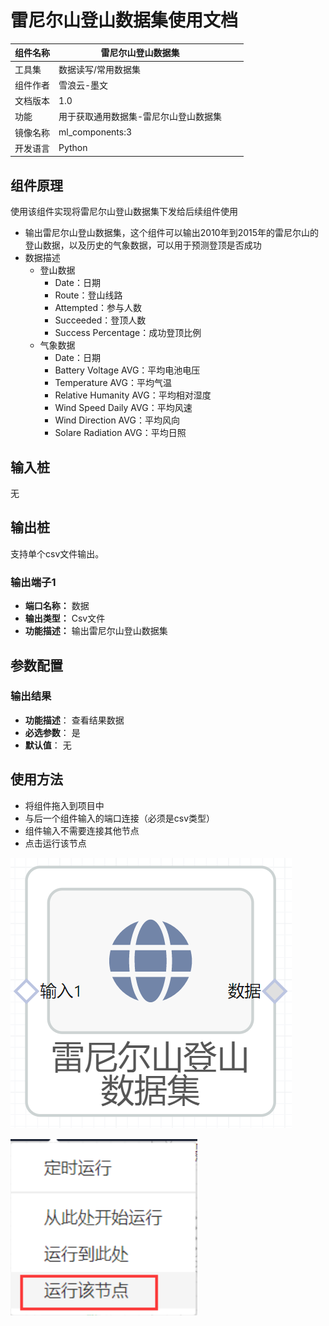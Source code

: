 # 雷尼尔山登山数据集使用文档
| 组件名称 |雷尼尔山登山数据集 |  |  |
| --- | --- | --- | --- |
| 工具集 | 数据读写/常用数据集 |  |  |
| 组件作者 | 雪浪云-墨文 |  |  |
| 文档版本 | 1.0 |  |  |
| 功能 | 用于获取通用数据集-雷尼尔山登山数据集 |  |  |
| 镜像名称 | ml_components:3 |  |  |
| 开发语言 | Python |  |  |

## 组件原理
使用该组件实现将雷尼尔山登山数据集下发给后续组件使用


- 输出雷尼尔山登山数据集，这个组件可以输出2010年到2015年的雷尼尔山的登山数据，以及历史的气象数据，可以用于预测登顶是否成功
- 数据描述
    - 登山数据
        - Date：日期
        - Route：登山线路
        - Attempted：参与人数
        - Succeeded：登顶人数
        - Success Percentage：成功登顶比例
    - 气象数据
        - Date：日期
        - Battery Voltage AVG：平均电池电压
        - Temperature AVG：平均气温
        - Relative Humanity AVG：平均相对湿度
        - Wind Speed Daily AVG：平均风速
        - Wind Direction AVG：平均风向
        - Solare Radiation AVG：平均日照

## 输入桩
无

## 输出桩
支持单个csv文件输出。
### 输出端子1

- **端口名称：** 数据
- **输出类型：** Csv文件
- **功能描述：** 输出雷尼尔山登山数据集

## 参数配置
### 输出结果

- **功能描述**： 查看结果数据
- **必选参数**： 是
- **默认值**： 无

## 使用方法
- 将组件拖入到项目中
- 与后一个组件输入的端口连接（必须是csv类型）
- 组件输入不需要连接其他节点
- 点击运行该节点

![](./img/雷尼尔山登山数据集.png)

![](./img/1568086602280-f3f7a128-867e-458b-b13a-917dc628f8ac.png)
